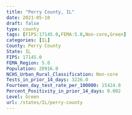 ```yaml
---
title: "Perry County, IL"
date: 2021-05-10
draft: false
type: county
tags: [FIPS:17145.0,FEMA:5.0,Non-core,Green]
categories: [IL]
County: Perry County
State: IL
FIPS: 17145.0
FEMA_Region: 5.0
Population: 20916.0
NCHS_Urban_Rural_Classification: Non-core
Tests_in_prior_14_days: 3226.0
Fourteen_day_test_rate_per_100000: 15424.0
Percent_Positivity_in_prior_14_days: 0.002
Level: Green
url: /states/IL/perry-county
---
```



